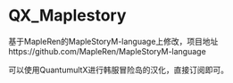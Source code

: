 # QX_Maplestory
基于MapleRen的MapleStoryM-language上修改，项目地址https://github.com/MapleRen/MapleStoryM-language

可以使用QuantumultX进行韩服冒险岛的汉化，直接订阅即可。
